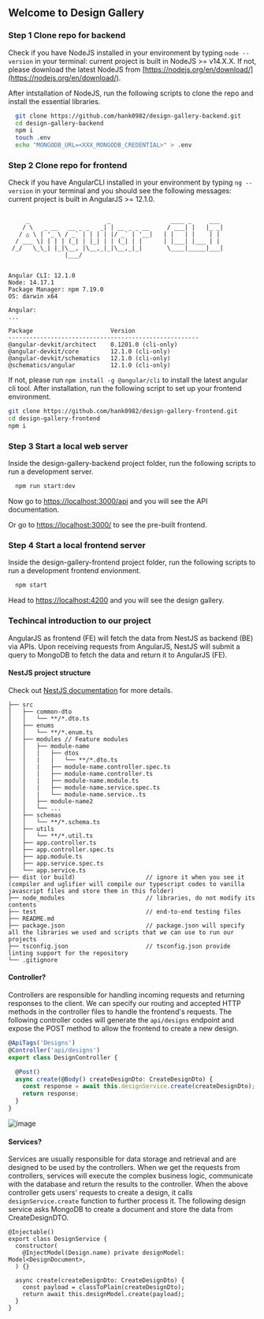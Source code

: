 ## Welcome to Design Gallery

### Step 1 Clone repo for backend
  Check if you have NodeJS installed in your environment by typing ```node --version``` in your terminal: current project is built in NodeJS >= v14.X.X. If not, please download the latest NodeJS from [https://nodejs.org/en/download/](https://nodejs.org/en/download/).
  
  After intstallation of NodeJS, run the following scripts to clone the repo and install the essential libraries.
  ```zsh
    git clone https://github.com/hank0982/design-gallery-backend.git
    cd design-gallery-backend
    npm i
    touch .env
    echo "MONGODB_URL=<XXX_MONGODB_CREDENTIAL>" > .env
  ```
### Step 2 Clone repo for frontend 
Check if you have AngularCLI installed in your environment by typing ```ng --version``` in your terminal and you should see the following messages: current project is built in AngularJS >= 12.1.0.
```

     _                      _                 ____ _     ___
    / \   _ __   __ _ _   _| | __ _ _ __     / ___| |   |_ _|
   / △ \ | '_ \ / _` | | | | |/ _` | '__|   | |   | |    | |
  / ___ \| | | | (_| | |_| | | (_| | |      | |___| |___ | |
 /_/   \_\_| |_|\__, |\__,_|_|\__,_|_|       \____|_____|___|
                |___/


Angular CLI: 12.1.0
Node: 14.17.1
Package Manager: npm 7.19.0
OS: darwin x64

Angular:
...

Package                      Version
------------------------------------------------------
@angular-devkit/architect    0.1201.0 (cli-only)
@angular-devkit/core         12.1.0 (cli-only)
@angular-devkit/schematics   12.1.0 (cli-only)
@schematics/angular          12.1.0 (cli-only)
```
If not, please run ```npm install -g @angular/cli``` to install the latest angular cli tool.
After installation, run the following script to set up your frontend environment.
```zsh
git clone https://github.com/hank0982/design-gallery-frontend.git
cd design-gallery-frontend
npm i
```


### Step 3 Start a local web server
  Inside the design-gallery-backend project folder, run the following scripts to run a development server.
  ```zsh
    npm run start:dev
  ```
  Now go to [https://localhost:3000/api](https://localhost:3000/api) and you will see the API documentation.
  
  Or go to [https://localhost:3000/](https://localhost:3000/) to see the pre-built frontend.
 
### Step 4 Start a local frontend server
  Inside the design-gallery-frontend project folder, run the following scripts to run a development frontend envionment.
  ```zsh
    npm start
  ```
  Head to [https://localhost:4200](https://localhost:4200) and you will see the design gallery.
  

### Techincal introduction to our project
 AngularJS as frontend (FE) will fetch the data from NestJS as backend (BE) via APIs. Upon receiving requests from AngularJS, NestJS will submit a query to MongoDB to fetch the data and return it to AngularJS (FE).

#### NestJS project structure
Check out [NestJS documentation](https://docs.nestjs.com/) for more details.
 ```
├── src
│   ├── common-dto                       
│   │   └── **/*.dto.ts
│   ├── enums 
│   │   └── **/*.enum.ts
│   ├── modules // Feature modules
│   │   ├── module-name
│   │   |   ├── dtos
│   │   |   |   └── **/*.dto.ts
│   │   |   ├── module-name.controller.spec.ts
│   │   |   ├── module-name.controller.ts
│   │   |   ├── module-name.module.ts
│   │   |   ├── module-name.service.spec.ts
│   │   |   └── module-name.service..ts
│   │   ├── module-name2
│   │   └── ...
│   ├── schemas
│   │   └── **/*.schema.ts
│   ├── utils
│   │   └── **/*.util.ts
│   ├── app.controller.ts
│   ├── app.controller.spec.ts
│   ├── app.module.ts
│   ├── app.service.spec.ts
│   └── app.service.ts
├── dist (or build)                    // ignore it when you see it (compiler and uglifier will compile our typescript codes to vanilla javascript files and store them in this folder)
├── node_modules                       // libraries, do not modify its contents
├── test                               // end-to-end testing files
├── README.md
├── package.json                       // package.json will specify all the libraries we used and scripts that we can use to run our projects
├── tsconfig.json                      // tsconfig.json provide linting support for the repository
└── .gitignore
```

#### Controller? 
Controllers are responsible for handling incoming requests and returning responses to the client. We can specify our routing and accepted HTTP methods in the controller files to handle the frontend's requests. The following controller codes will generate the ```api/designs``` endpoint and expose the POST method to allow the frontend to create a new design.
```typescript
@ApiTags('Designs')
@Controller('api/designs')
export class DesignController {

  @Post()
  async create(@Body() createDesignDto: CreateDesignDto) {
    const response = await this.designService.create(createDesignDto);
    return response;
  }
}
```
![image](https://user-images.githubusercontent.com/16849947/123510416-f26f5180-d6ad-11eb-9a62-ce57a8d6a766.png)

#### Services?
Services are usually responsible for data storage and retrieval and are designed to be used by the controllers. When we get the requests from controllers, services will execute the complex business logic, communicate with the database and return the results to the controller. When the above controller gets users' requests to create a design, it calls ``designService.create`` function to further process it. The following design service asks MongoDB to create a document and store the data from CreateDesignDTO.
```
@Injectable()
export class DesignService {
  constructor(
    @InjectModel(Design.name) private designModel: Model<DesignDocument>,
  ) {}

  async create(createDesignDto: CreateDesignDto) {
    const payload = classToPlain(createDesignDto);
    return await this.designModel.create(payload);
  }
}
```




